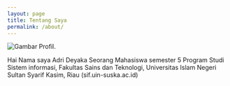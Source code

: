 ```yaml
---
layout: page
title: Tentang Saya
permalink: /about/
---
```


<img src="{{ site.baseurl }}assets/adri.gif" title = "Gambar Profil" class = "profile">.

Hai Nama saya Adri Deyaka Seorang Mahasiswa semester 5 Program Studi Sistem informasi, Fakultas Sains dan Teknologi, Universitas Islam Negeri Sultan Syarif Kasim, Riau (sif.uin-suska.ac.id)



[centrarium]: https://github.com/bencentra/centrarium
[bencentra]: http://bencentra.com
[jekyll]: https://github.com/jekyll/jekyll
